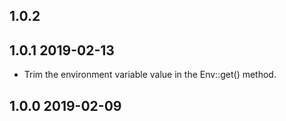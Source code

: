 ## 1.0.2

## 1.0.1 2019-02-13
* Trim the environment variable value in the Env::get() method.

## 1.0.0 2019-02-09
